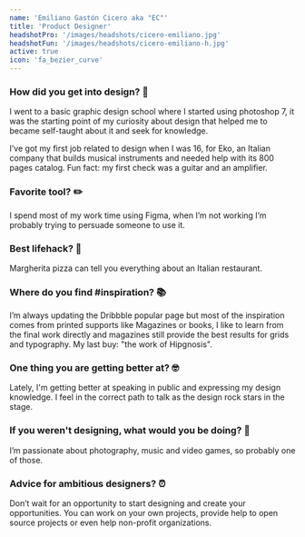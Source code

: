 ```yaml
---
name: 'Emiliano Gastón Cicero aka "EC"'
title: 'Product Designer'
headshotPro: '/images/headshots/cicero-emiliano.jpg'
headshotFun: '/images/headshots/cicero-emiliano-h.jpg'
active: true
icon: 'fa_bezier_curve'
---
```


### How did you get into design? 🚀

I went to a basic graphic design school where I started using photoshop 7, it was the starting point of my curiosity about design that helped me to became self-taught about it and seek for knowledge. 

I’ve got my first job related to design when I was 16, for Eko, an Italian company that builds musical instruments and needed help with its 800 pages catalog. 
Fun fact: my first check was a guitar and an amplifier. 

### Favorite tool? ✏️

I spend most of my work time using Figma, when I’m not working I’m probably trying to persuade someone to use it.

### Best lifehack? 🍕

Margherita pizza can tell you everything about an Italian restaurant.

### Where do you find #inspiration? 📚

I’m always updating the Dribbble popular page but most of the inspiration comes from printed supports like Magazines or books, I like to learn from the final work directly and magazines still provide the best results for grids and typography. My last buy: "the work of Hipgnosis".

### One thing you are getting better at? 🤓

Lately, I'm getting better at speaking in public and expressing my design knowledge. I feel in the correct path to talk as the design rock stars in the stage.

### If you weren't designing, what would you be doing? 📸

I’m passionate about photography, music and video games, so probably one of those.

### Advice for ambitious designers? ⏰

Don’t wait for an opportunity to start designing and create your opportunities. You can work on your own projects, provide help to open source projects or even help non-profit organizations.
